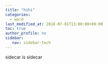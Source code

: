 ```yaml
---
title: "hihi"
categories: 
  - word
last_modified_at: 2018-07-01T13:00:00+09:00
toc: true
author_profile: no
sidebar:
   nav: sidebar-tech
---
```


sidecar is sidecar
